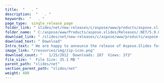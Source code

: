 ```yaml
---
title:  "   . " 
description:  "   . " 
keywords:  "   . " 
page_type:  single_release_page
folder_link: " slides/net/new-releases/c/aspose/www/products/aspose.slides/releases/.net/5.9.0/aspose.slides-for-.net.zip/"
folder_name: " C:/aspose/www/Products/aspose.slides/Releases/.NET/5.9.0/Aspose.Slides for .NET.zip"
download_link: " /slides/net/new-releases/c/aspose/www/products/aspose.slides/releases/.net/5.9.0/aspose.slides-for-.net.zip/b7f8e2d5d182420fb706a54c1a9c3ff5"
download_text: " Download"
Intro_text: " We are happy to announce the release of Aspose.Slides for .NET. The following is..."
image_link: "/resources/img/zip-icon.png"
download_count: "   1/25/2012  Downloads: 287  Views: 373"
file_size: "  File Size: 35.1 MB "
parent_path: "slides/net"
section_parent_path: "slides/net"
weight: 480
---
```




